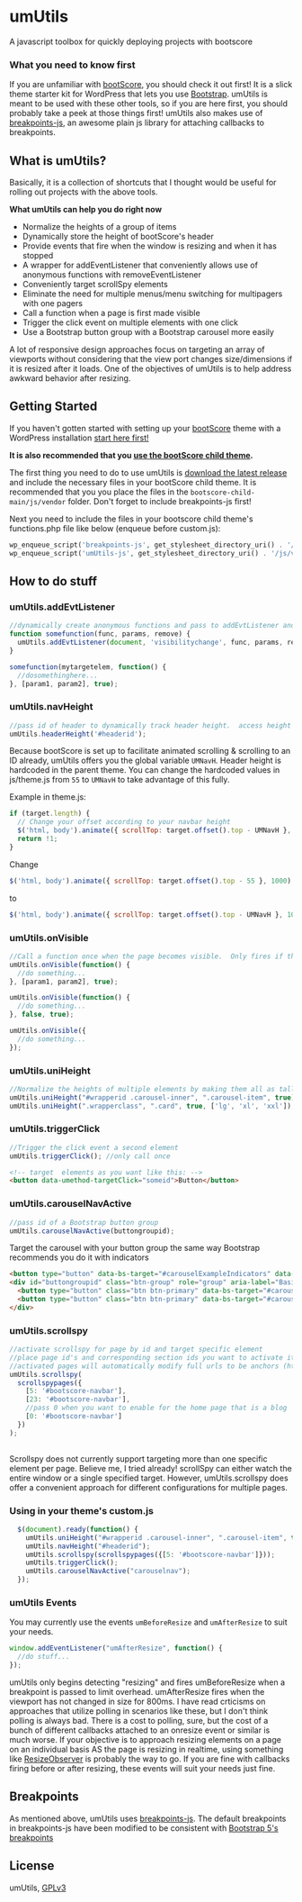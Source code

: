 # umUtils
A javascript toolbox for quickly deploying projects with bootscore


### What you need to know first
If you are unfamiliar with [bootScore](https://bootscore.me/), you should check it out first!  It is a slick theme starter kit for WordPress that lets you use [Bootstrap](https://getbootstrap.com/).  umUtils is meant to be used with these other tools, so if you are here first, you should probably take a peek at those things first!  umUtils also makes use of [breakpoints-js](https://github.com/thecreation/breakpoints-js), an awesome plain js library for attaching callbacks to breakpoints.

## What is umUtils?
Basically, it is a collection of shortcuts that I thought would be useful for rolling out projects with the above tools.

**What umUtils can help you do right now** 
* Normalize the heights of a group of items
* Dynamically store the height of bootScore's header
* Provide events that fire when the window is resizing and when it has stopped
* A wrapper for addEventListener that conveniently allows use of anonymous functions with removeEventListener
* Conveniently target scrollSpy elements
* Eliminate the need for multiple menus/menu switching for multipagers with one pagers
* Call a function when a page is first made visible
* Trigger the click event on multiple elements with one click
* Use a Bootstrap button group with a Bootstrap carousel more easily

A lot of responsive design approaches focus on targeting an array of viewports without considering that the view port changes size/dimensions if it is resized after it loads.  One of the objectives of umUtils is to help address awkward behavior after resizing. 

## Getting Started
If you haven't gotten started with setting up your [bootScore](https://bootscore.me/) theme with a WordPress installation [start here first!](https://bootscore.me/documentation/installation/)

**It is also recommended that you [use the bootScore child theme](https://bootscore.me/documentation/using-the-child-themes/).**

The first thing you need to do to use umUtils is [download the latest release](https://github.com/casualquick/umUtils/releases) and include the necessary files in your bootScore child theme.  It is recommended that you you place the files in the `bootscore-child-main/js/vendor` folder.  Don't forget to include breakpoints-js first!

Next you need to include the files in your bootscore child theme's functions.php file like below (enqueue before custom.js):
```php
wp_enqueue_script('breakpoints-js', get_stylesheet_directory_uri() . '/js/vendor/umUtils/dep/breakpoints.min.js', array(), false, true);
wp_enqueue_script('umUtils-js', get_stylesheet_directory_uri() . '/js/vendor/umUtils/umUtils.min.js', array(), false, true);

```

## How to do stuff


### umUtils.addEvtListener
```javascript
//dynamically create anonymous functions and pass to addEvtListener and optionally remove after event fires
function somefunction(func, params, remove) {
  umUtils.addEvtListener(document, 'visibilitychange', func, params, remove);
}

somefunction(mytargetelem, function() { 
  //dosomethinghere... 
}, [param1, param2], true);
```


### umUtils.navHeight
```javascript
//pass id of header to dynamically track header height.  access height with global UMNavH
umUtils.headerHeight('#headerid'); 
```
Because bootScore is set up to facilitate animated scrolling & scrolling to an ID already, umUtils offers you the global variable `UMNavH`.  Header height is hardcoded in the parent theme.  You can change the hardcoded values in js/theme.js from `55` to `UMNavH` to take advantage of this fully.

Example in theme.js:
```javascript
if (target.length) {
  // Change your offset according to your navbar height
  $('html, body').animate({ scrollTop: target.offset().top - UMNavH }, 1000);
  return !1;
}
```
Change
```javascript 
$('html, body').animate({ scrollTop: target.offset().top - 55 }, 1000);
```
to
```javascript
$('html, body').animate({ scrollTop: target.offset().top - UMNavH }, 1000);
```


### umUtils.onVisible
```javascript
//Call a function once when the page becomes visible.  Only fires if the page is hidden or in prerender.
umUtils.onVisible(function() { 
  //do something...
}, [param1, param2], true);

umUtils.onVisible(function() { 
  //do something...
}, false, true);

umUtils.onVisible({ 
  //do something...
});
```

### umUtils.uniHeight
```javascript
//Normalize the heights of multiple elements by making them all as tall as the tallest element.
umUtils.uniHeight("#wrapperid .carousel-inner", ".carousel-item", true);
umUtils.uniHeight(".wrapperclass", ".card", true, ['lg', 'xl', 'xxl']);
```

### umUtils.triggerClick
```javascript
//Trigger the click event a second element
umUtils.triggerClick(); //only call once
```
```html
<!-- target  elements as you want like this: -->
<button data-umethod-targetClick="someid">Button</button>
```

### umUtils.carouselNavActive
```javascript
//pass id of a Bootstrap button group
umUtils.carouselNavActive(buttongroupid);
```
Target the carousel with your button group the same way Bootstrap recommends you do it with indicators
```html
<button type="button" data-bs-target="#carouselExampleIndicators" data-bs-slide-to="0" class="active" aria-current="true" aria-label="Slide 1"></button>
<div id="buttongroupid" class="btn-group" role="group" aria-label="Basic example">
  <button type="button" class="btn btn-primary" data-bs-target="#carouselid" data-bs-slide-to="0" class="active" aria-current="true" aria-label="Slide 1">Left</button>
  <button type="button" class="btn btn-primary" data-bs-target="#carouselid" data-bs-slide-to="1" aria-label="Slide 2">Middle</button>
</div>
```


### umUtils.scrollspy
```javascript
//activate scrollspy for page by id and target specific element
//place page id's and corresponding section ids you want to activate it for in the pages array
//activated pages will automatically modify full urls to be anchors (https://fullhomeurl.com/#anchor to #anchor) - no need to use multiple menus
umUtils.scrollspy(
  scrollspypages({
    [5: '#bootscore-navbar'],
    [23: '#bootscore-navbar'],
    //pass 0 when you want to enable for the home page that is a blog
    [0: '#bootscore-navbar']      
  })
);
 


```
Scrollspy does not currently support targeting more than one specific element per page.  Believe me, I tried already!  scrollSpy can either watch the entire window or a single specified target.  However, umUtils.scrollspy does offer a convenient approach for different configurations for multiple pages.

### Using in your theme's custom.js
```javascript
  $(document).ready(function() { 
    umUtils.uniHeight("#wrapperid .carousel-inner", ".carousel-item", true); 
    umUtils.navHeight("#headerid");
    umUtils.scrollspy(scrollspypages({[5: '#bootscore-navbar']}));
    umUtils.triggerClick();
    umUtils.carouselNavActive("carouselnav");
  });
```

### umUtils Events
You may currently use the events `umBeforeResize` and `umAfterResize` to suit your needs.
```javascript
window.addEventListener("umAfterResize", function() {
  //do stuff...
});
```
umUtils only begins detecting "resizing" and fires umBeforeResize when a breakpoint is passed to limit overhead.  umAfterResize fires when the viewport has not changed in size for 800ms.  I have read crticisms on approaches that utilize polling in scenarios like these, but I don't think polling is always bad. There is a cost to polling, sure, but the cost of a bunch of different callbacks attached to an onresize event or similar is much worse.  If your objective is to approach resizing elements on a page on an individual basis AS the page is resizing in realtime, using something like [ResizeObserver](https://developer.mozilla.org/en-US/docs/Web/API/ResizeObserver) is probably the way to go.  If you are fine with callbacks firing before or after resizing, these events will suit your needs just fine.



## Breakpoints
As mentioned above, umUtils uses [breakpoints-js](https://github.com/thecreation/breakpoints-js).  The default breakpoints in breakpoints-js have been modified to be consistent with [Bootstrap 5's breakpoints](https://getbootstrap.com/docs/5.1/layout/breakpoints/)

## License
umUtils, [GPLv3](LICENSE)
